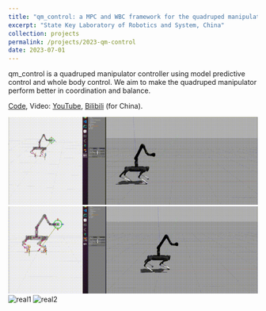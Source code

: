 ```yaml
---
title: "qm_control: a MPC and WBC framework for the quadruped manipulator"
excerpt: "State Key Laboratory of Robotics and System, China"
collection: projects
permalink: /projects/2023-qm-control
date: 2023-07-01
---
```


qm_control is a quadruped manipulator controller using model predictive control and whole body control. We aim to make the quadruped manipulator perform better in coordination and balance. 

[Code](https://github.com/skywoodsz/qm_control), Video: [YouTube](https://youtu.be/JCn5obOh4D8), [Bilibili](https://www.bilibili.com/video/BV1uP411v7Ab) (for China).


![sim1](../images/projects/qm_control/position_cmd.gif)
![sim2](../images/projects/qm_control/chicken_hand.gif)
![real1](../images/projects/qm_control/real1.gif)
![real2](../images/projects/qm_control/real2.gif)
